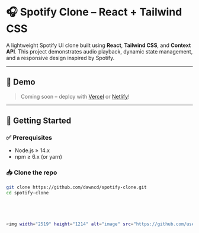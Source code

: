 # 🎧 Spotify Clone – React + Tailwind CSS

A lightweight Spotify UI clone built using **React**, **Tailwind CSS**, and **Context API**. This project demonstrates audio playback, dynamic state management, and a responsive design inspired by Spotify.

---

## 📸 Demo

> Coming soon – deploy with [Vercel](https://vercel.com/) or [Netlify](https://www.netlify.com/)!

---

## 🚀 Getting Started

### ✅ Prerequisites

- Node.js ≥ 14.x
- npm ≥ 6.x (or yarn)

### 📥 Clone the repo

```bash
git clone https://github.com/dawncd/spotify-clone.git
cd spotify-clone





<img width="2519" height="1214" alt="image" src="https://github.com/user-attachments/assets/f3347e19-7f31-4c5b-9ac7-ab32027e6e5d" />
